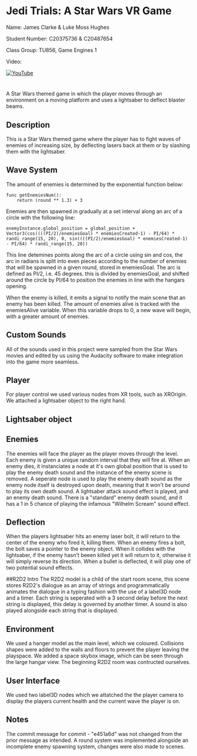 # Jedi Trials: A Star Wars VR Game

Name: James Clarke & Luke Moss Hughes

Student Number: C20375736 & C20487654

Class Group: TU856, Game Engines 1

Video:

[![YouTube](https://img.youtube.com/vi/so_m6FLvtvA/hqdefault.jpg)](https://youtu.be/so_m6FLvtvA?si=qfMRXwqMvKNjLBHO)


# 
A Star Wars themed game in which the player moves through an environment on a moving platform and uses a lightsaber to deflect blaster beams.

## Description
This is a Star Wars themed game where the player has to fight waves of enemies of increasing size, by deflecting lasers back at them or by slashing them with the lightsaber.

## Wave System
The amount of enemies is determined by the exponential function below:
```
func getEnemiesNum():
	return (round ** 1.3) + 3
```
Enemies are then spawned in gradually at a set interval along an arc of a circle with the following line:
```
enemyInstance.global_position = global_position + Vector3(cos((((PI/2)/enemiesGoal) * enemiesCreated-1) - PI/64) * randi_range(15, 20), 0, sin((((PI/2)/enemiesGoal) * enemiesCreated-1) - PI/64) * randi_range(15, 20))	
```
This line detemines points along the arc of a circle using sin and cos, the arc in radians is split into even pieces according to the number of enemies that will be spawned in a given round, stored in enemiesGoal.
The arc is defined as PI/2, i.e. 45 degrees. this is divided by enemiesGoal, and shifted around the circle by PI/64 to position the enemies in line with the hangars opening.

When the enemy is killed, it emits a signal to notify the main scene that an enemy has been killed. The amount of enemies alive is tracked with the enemiesAlive variable. When this variable drops to 0, a new wave will begin, with a greater amount of enemies.

## Custom Sounds
All of the sounds used in this project were sampled from the Star Wars movies and edited by us using the Audacity software to make integration into the game more seamless.

## Player
For player control we used various nodes from XR tools, such as XROrigin. We attached a lightsaber object to the right hand.

## Lightsaber object


## Enemies
The enemies will face the player as the player moves through the level. Each enemy is given a unique random interval that they will fire at. 
When an enemy dies, it instanciates a node at it's own global position that is used to play the enemy death sound and the instance of the enemy scene is removed. A seperate node is used to play the enemy death sound as the enemy node itself is destroyed upon death, meaning that it won't be around to play its own death sound. A lightsaber attack sound effect is played, and an enemy death sound. There is a "standard" enemy death sound, and it has a 1 in 5 chance of playing the infamous "Wilhelm Scream" sound effect.

## Deflection
When the players lightsaber hits an enemy laser bolt, it will return to the center of the enemy who fired it, killing them. When an enemy fires a bolt, the bolt saves a pointer to the enemy object. When it collides with the lightsaber, if the enemy hasn't beeen killed yet it will return to it, otherwise it will simply reverse its direction. When a bullet is deflected, it will play one of two potential sound effects.

##R2D2 Intro
The R2D2 model is a child of the start room scene, this scene stores R2D2's dialogue as an array of strings and programmatically animates the dialogue in a typing fashion with the use of a label3D node and a timer. Each string is seperated with a 3 second delay before the next string is displayed, this delay is governed by another timer. A sound is also played alongside each string that is displayed.

## Environment
We used a hanger model as the main level, which we coloured. Collisions shapes were added to the walls and floors to prevent the player leaving the playspace.
We added a space skybox image, which can be seen through the large hangar view. The beginning R2D2 room was contructed ourselves.

## User Interface
We used two label3D nodes which we attatched the the player camera to display the players current health and the current wave the player is on.


## Notes
The commit message for commit - "e451a6d" was not changed from the prior message as intended. A round system was implemented alongside an incomplete enemy spawning system, changes were also made to scenes.
